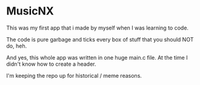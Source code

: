 # MusicNX
This was my first app that i made by myself when I was learning to code.

The code is pure garbage and ticks every box of stuff that you should NOT do, heh.

And yes, this whole app was written in one huge main.c file. At the time I didn't know how to create a header.

I'm keeping the repo up for historical / meme reasons.

